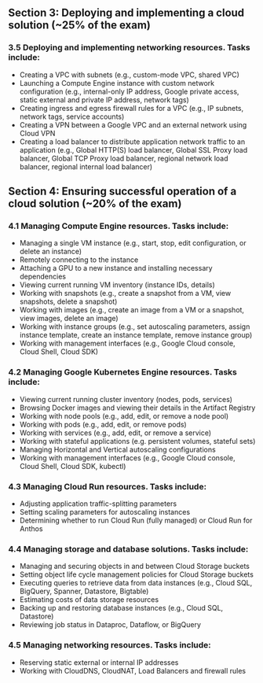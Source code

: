 ## Section 3: Deploying and implementing a cloud solution (~25% of the exam)

### 3.5 Deploying and implementing networking resources. Tasks include:

- Creating a VPC with subnets (e.g., custom-mode VPC, shared VPC)
- Launching a Compute Engine instance with custom network configuration (e.g., internal-only IP address, Google private
  access, static external and private IP address, network tags)
- Creating ingress and egress firewall rules for a VPC (e.g., IP subnets, network tags, service accounts)
- Creating a VPN between a Google VPC and an external network using Cloud VPN
- Creating a load balancer to distribute application network traffic to an application (e.g., Global HTTP(S) load
  balancer, Global SSL Proxy load balancer, Global TCP Proxy load balancer, regional network load balancer, regional
  internal load balancer)

## Section 4: Ensuring successful operation of a cloud solution (~20% of the exam)

### 4.1 Managing Compute Engine resources. Tasks include:

- Managing a single VM instance (e.g., start, stop, edit configuration, or delete an instance)
- Remotely connecting to the instance
- Attaching a GPU to a new instance and installing necessary dependencies
- Viewing current running VM inventory (instance IDs, details)
- Working with snapshots (e.g., create a snapshot from a VM, view snapshots, delete a snapshot)
- Working with images (e.g., create an image from a VM or a snapshot, view images, delete an image)
- Working with instance groups (e.g., set autoscaling parameters, assign instance template, create an instance template,
  remove instance group)
- Working with management interfaces (e.g., Google Cloud console, Cloud Shell, Cloud SDK)

### 4.2 Managing Google Kubernetes Engine resources. Tasks include:

- Viewing current running cluster inventory (nodes, pods, services)
- Browsing Docker images and viewing their details in the Artifact Registry
- Working with node pools (e.g., add, edit, or remove a node pool)
- Working with pods (e.g., add, edit, or remove pods)
- Working with services (e.g., add, edit, or remove a service)
- Working with stateful applications (e.g. persistent volumes, stateful sets)
- Managing Horizontal and Vertical autoscaling configurations
- Working with management interfaces (e.g., Google Cloud console, Cloud Shell, Cloud SDK, kubectl)

### 4.3 Managing Cloud Run resources. Tasks include:

- Adjusting application traffic-splitting parameters
- Setting scaling parameters for autoscaling instances
- Determining whether to run Cloud Run (fully managed) or Cloud Run for Anthos

### 4.4 Managing storage and database solutions. Tasks include:

- Managing and securing objects in and between Cloud Storage buckets
- Setting object life cycle management policies for Cloud Storage buckets
- Executing queries to retrieve data from data instances (e.g., Cloud SQL, BigQuery, Spanner, Datastore, Bigtable)
- Estimating costs of data storage resources
- Backing up and restoring database instances (e.g., Cloud SQL, Datastore)
- Reviewing job status in Dataproc, Dataflow, or BigQuery

### 4.5 Managing networking resources. Tasks include:

- Reserving static external or internal IP addresses
- Working with CloudDNS, CloudNAT, Load Balancers and firewall rules




